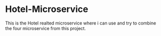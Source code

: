 # Hotel-Microservice
This is the Hotel realted microservice where i can use and try to combine the four microservice from this project.
